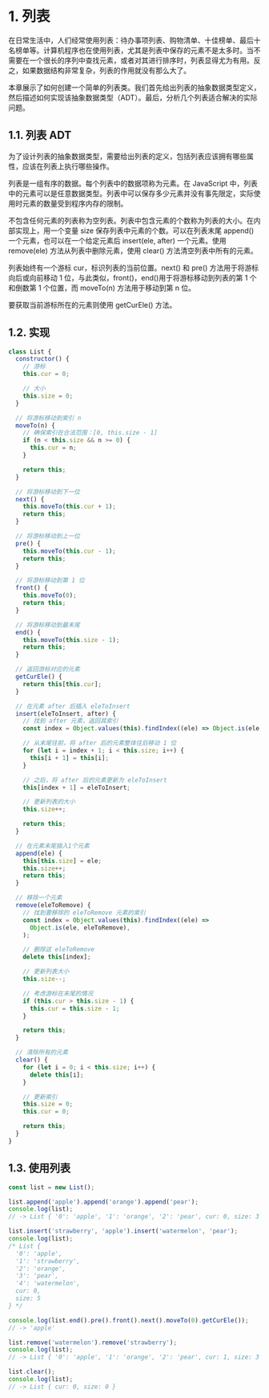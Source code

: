 # 1. 列表

在日常生活中，人们经常使用列表：待办事项列表、购物清单、十佳榜单、最后十名榜单等。计算机程序也在使用列表，尤其是列表中保存的元素不是太多时。当不需要在一个很长的序列中查找元素，或者对其进行排序时，列表显得尤为有用。反之，如果数据结构非常复杂，列表的作用就没有那么大了。

本章展示了如何创建一个简单的列表类。我们首先给出列表的抽象数据类型定义，然后描述如何实现该抽象数据类型（ADT）。最后，分析几个列表适合解决的实际问题。

## 1.1. 列表 ADT

为了设计列表的抽象数据类型，需要给出列表的定义，包括列表应该拥有哪些属性，应该在列表上执行哪些操作。

列表是一组有序的数据。每个列表中的数据项称为元素。在 JavaScript 中，列表中的元素可以是任意数据类型。列表中可以保存多少元素并没有事先限定，实际使用时元素的数量受到程序内存的限制。

不包含任何元素的列表称为空列表。列表中包含元素的个数称为列表的大小。在内部实现上，用一个变量 size 保存列表中元素的个数。可以在列表末尾 append() 一个元素，也可以在一个给定元素后 insert(ele, after) 一个元素。使用 remove(ele) 方法从列表中删除元素，使用 clear() 方法清空列表中所有的元素。

列表始终有一个游标 cur，标识列表的当前位置。next() 和 pre() 方法用于将游标向后或向前移动 1 位，与此类似，front()，end()用于将游标移动到列表的第 1 个和倒数第 1 个位置，而 moveTo(n) 方法用于移动到第 n 位。

要获取当前游标所在的元素则使用 getCurEle() 方法。

## 1.2. 实现

```javascript
class List {
  constructor() {
    // 游标
    this.cur = 0;

    // 大小
    this.size = 0;
  }

  // 将游标移动到索引 n
  moveTo(n) {
    // 确保索引在合法范围：[0, this.size - 1]
    if (n < this.size && n >= 0) {
      this.cur = n;
    }

    return this;
  }

  // 将游标移动到下一位
  next() {
    this.moveTo(this.cur + 1);
    return this;
  }

  // 将游标移动到上一位
  pre() {
    this.moveTo(this.cur - 1);
    return this;
  }

  // 将游标移动到第 1 位
  front() {
    this.moveTo(0);
    return this;
  }

  // 将游标移动到最末尾
  end() {
    this.moveTo(this.size - 1);
    return this;
  }

  // 返回游标对应的元素
  getCurEle() {
    return this[this.cur];
  }

  // 在元素 after 后插入 eleToInsert
  insert(eleToInsert, after) {
    // 找到 after 元素，返回其索引
    const index = Object.values(this).findIndex((ele) => Object.is(ele, after));

    // 从末尾往前，将 after 后的元素整体往后移动 1 位
    for (let i = index + 1; i < this.size; i++) {
      this[i + 1] = this[i];
    }

    // 之后，将 after 后的元素更新为 eleToInsert
    this[index + 1] = eleToInsert;

    // 更新列表的大小
    this.size++;

    return this;
  }

  // 在元素末尾插入1个元素
  append(ele) {
    this[this.size] = ele;
    this.size++;
    return this;
  }

  // 移除一个元素
  remove(eleToRemove) {
    // 找到要移除的 eleToRemove 元素的索引
    const index = Object.values(this).findIndex((ele) =>
      Object.is(ele, eleToRemove),
    );

    // 删除这 eleToRemove
    delete this[index];

    // 更新列表大小
    this.size--;

    // 考虑游标在末尾的情况
    if (this.cur > this.size - 1) {
      this.cur = this.size - 1;
    }

    return this;
  }

  // 清除所有的元素
  clear() {
    for (let i = 0; i < this.size; i++) {
      delete this[i];
    }

    // 更新索引
    this.size = 0;
    this.cur = 0;

    return this;
  }
}
```

## 1.3. 使用列表

```javascript
const list = new List();

list.append('apple').append('orange').append('pear');
console.log(list);
// -> List { '0': 'apple', '1': 'orange', '2': 'pear', cur: 0, size: 3 }

list.insert('strawberry', 'apple').insert('watermelon', 'pear');
console.log(list);
/* List {
  '0': 'apple',
  '1': 'strawberry',
  '2': 'orange',
  '3': 'pear',
  '4': 'watermelon',
  cur: 0,
  size: 5
} */

console.log(list.end().pre().front().next().moveTo(0).getCurEle());
// -> 'apple'

list.remove('watermelon').remove('strawberry');
console.log(list);
// -> List { '0': 'apple', '1': 'orange', '2': 'pear', cur: 1, size: 3 }

list.clear();
console.log(list);
// -> List { cur: 0, size: 0 }
```

